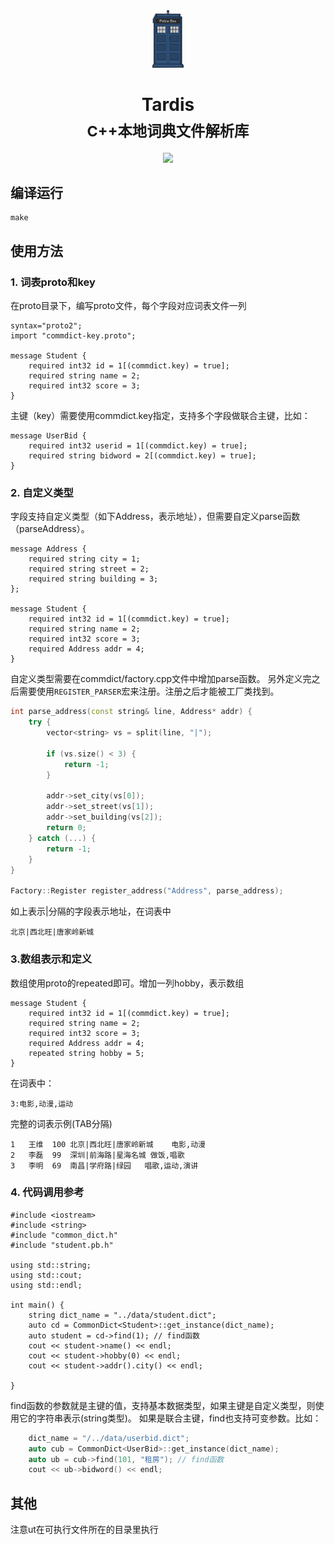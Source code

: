 <div align="center">
    <img src="https://raw.githubusercontent.com/guodongxiaren/logo/master/tardis/tardis.png" width="10%">
    <h1>Tardis<br><sub>C++本地词典文件解析库</sub></h1>
    <a href="./LICENSE"><img src="https://img.shields.io/badge/Open_source-MIT-green.svg?logo=git&logoColor=green"></a>
</div>



## 编译运行
```
make
```
## 使用方法
### 1. 词表proto和key
在proto目录下，编写proto文件，每个字段对应词表文件一列
```
syntax="proto2";
import "commdict-key.proto";

message Student {
    required int32 id = 1[(commdict.key) = true];
    required string name = 2;
    required int32 score = 3;
}
```
主键（key）需要使用commdict.key指定，支持多个字段做联合主键，比如：
```
message UserBid {
    required int32 userid = 1[(commdict.key) = true];
    required string bidword = 2[(commdict.key) = true];
}

```
### 2. 自定义类型
字段支持自定义类型（如下Address，表示地址），但需要自定义parse函数（parseAddress）。

```
message Address {
    required string city = 1;
    required string street = 2;
    required string building = 3;
};

message Student {
    required int32 id = 1[(commdict.key) = true];
    required string name = 2;
    required int32 score = 3;
    required Address addr = 4;
}

```
自定义类型需要在commdict/factory.cpp文件中增加parse函数。
另外定义完之后需要使用`REGISTER_PARSER`宏来注册。注册之后才能被工厂类找到。
```c++
int parse_address(const string& line, Address* addr) {
    try {
        vector<string> vs = split(line, "|");

        if (vs.size() < 3) {
            return -1;
        }

        addr->set_city(vs[0]);
        addr->set_street(vs[1]);
        addr->set_building(vs[2]);
        return 0;
    } catch (...) {
        return -1;
    }
}

Factory::Register register_address("Address", parse_address);
```
如上表示|分隔的字段表示地址，在词表中
```
北京|西北旺|唐家岭新城

```
### 3.数组表示和定义
数组使用proto的repeated即可。增加一列hobby，表示数组
```
message Student {
    required int32 id = 1[(commdict.key) = true];
    required string name = 2;
    required int32 score = 3;
    required Address addr = 4;
    repeated string hobby = 5;
}

```
在词表中：
```
3:电影,动漫,运动
```
完整的词表示例(TAB分隔)
```
1	王维	100	北京|西北旺|唐家岭新城	电影,动漫
2	李磊	99	深圳|前海路|星海名城	做饭,唱歌
3	李明	69	南昌|学府路|绿园	唱歌,运动,演讲
```
### 4. 代码调用参考
```
#include <iostream>
#include <string>
#include "common_dict.h"
#include "student.pb.h"

using std::string;
using std::cout;
using std::endl;

int main() {
    string dict_name = "../data/student.dict";
    auto cd = CommonDict<Student>::get_instance(dict_name);
    auto student = cd->find(1); // find函数
    cout << student->name() << endl;
    cout << student->hobby(0) << endl;
    cout << student->addr().city() << endl;

}

```
find函数的参数就是主键的值，支持基本数据类型，如果主键是自定义类型，则使用它的字符串表示(string类型)。
如果是联合主键，find也支持可变参数。比如：
```c++
    dict_name = "/../data/userbid.dict";
    auto cub = CommonDict<UserBid>::get_instance(dict_name);
    auto ub = cub->find(101, "租房"); // find函数
    cout << ub->bidword() << endl;
```
## 其他
注意ut在可执行文件所在的目录里执行
